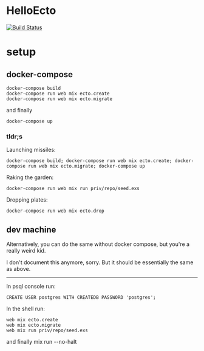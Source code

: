 # HelloEcto

[![Build Status](https://travis-ci.org/christian-fei/hello_ecto.svg)](https://travis-ci.org/christian-fei/hello_ecto)


# setup

## docker-compose

```
docker-compose build
docker-compose run web mix ecto.create
docker-compose run web mix ecto.migrate
```
and finally

```
docker-compose up
```

### tldr;s

Launching missiles:
```
docker-compose build; docker-compose run web mix ecto.create; docker-compose run web mix ecto.migrate; docker-compose up
```

Raking the garden:
```
docker-compose run web mix run priv/repo/seed.exs
```

Dropping plates:
```
docker-compose run web mix ecto.drop
```







## dev machine

Alternatively, you can do the same without docker compose, but you're a really weird kid.

I don't document this anymore, sorry. But it should be essentially the same as above.

---

In psql console run:

```
CREATE USER postgres WITH CREATEDB PASSWORD 'postgres';
```

In the shell run:

```
web mix ecto.create
web mix ecto.migrate
web mix run priv/repo/seed.exs
```

and finally mix run --no-halt
